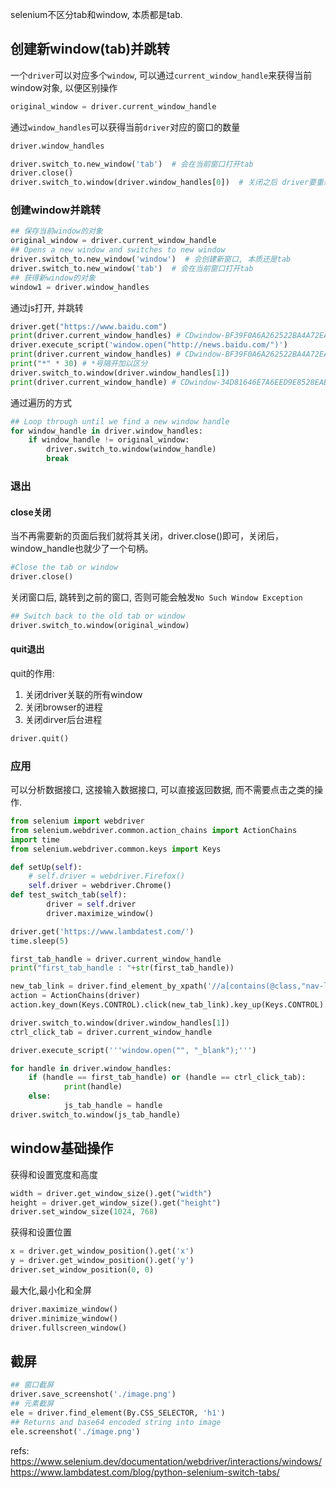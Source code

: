 selenium不区分tab和window, 本质都是tab.

## 创建新window(tab)并跳转
一个`driver`可以对应多个`window`, 可以通过`current_window_handle`来获得当前window对象, 以便区别操作
```python
original_window = driver.current_window_handle
```
通过`window_handles`可以获得当前`driver`对应的窗口的数量
```python
driver.window_handles
```


```python
driver.switch_to.new_window('tab')  # 会在当前窗口打开tab
driver.close()
driver.switch_to.window(driver.window_handles[0])  # 关闭之后 driver要重新和window_handle绑定
```


### 创建window并跳转
```python
## 保存当前window的对象
original_window = driver.current_window_handle
## Opens a new window and switches to new window
driver.switch_to.new_window('window')  # 会创建新窗口, 本质还是tab
driver.switch_to.new_window('tab')  # 会在当前窗口打开tab
## 获得新window的对象
window1 = driver.window_handles
```


通过js打开, 并跳转
```python
driver.get("https://www.baidu.com")
print(driver.current_window_handles) # CDwindow-BF39F0A6A262522BA4A72EA1B9244D65
driver.execute_script('window.open("http://news.baidu.com/")')
print(driver.current_window_handles) # CDwindow-BF39F0A6A262522BA4A72EA1B9244D65
print("*" * 30) # *号隔开加以区分
driver.switch_to.window(driver.window_handles[1])
print(driver.current_window_handle) # CDwindow-34D81646E7A6EED9E8528EAEE5E8D117
```

通过遍历的方式

```python
## Loop through until we find a new window handle
for window_handle in driver.window_handles:
    if window_handle != original_window:
        driver.switch_to.window(window_handle)
        break
```

### 退出
#### close关闭
当不再需要新的页面后我们就将其关闭，driver.close()即可，关闭后，window_handle也就少了一个句柄。
```python
#Close the tab or window
driver.close()
```

关闭窗口后, 跳转到之前的窗口, 否则可能会触发`No Such Window Exception`

```python
## Switch back to the old tab or window
driver.switch_to.window(original_window)
```

#### quit退出
quit的作用:
1. 关闭driver关联的所有window
2. 关闭browser的进程
3. 关闭dirver后台进程

```python
driver.quit()
```

### 应用
可以分析数据接口, 这接输入数据接口, 可以直接返回数据, 而不需要点击之类的操作.

```python
from selenium import webdriver
from selenium.webdriver.common.action_chains import ActionChains
import time
from selenium.webdriver.common.keys import Keys

def setUp(self):
    # self.driver = webdriver.Firefox()
    self.driver = webdriver.Chrome()
def test_switch_tab(self):
        driver = self.driver
        driver.maximize_window()

driver.get('https://www.lambdatest.com/')
time.sleep(5)

first_tab_handle = driver.current_window_handle
print("first_tab_handle : "+str(first_tab_handle))

new_tab_link = driver.find_element_by_xpath('//a[contains(@class,"nav-link") and contains(@href,"selenium-automation")]')
action = ActionChains(driver)        
action.key_down(Keys.CONTROL).click(new_tab_link).key_up(Keys.CONTROL).perform() 

driver.switch_to.window(driver.window_handles[1])
ctrl_click_tab = driver.current_window_handle

driver.execute_script('''window.open("", "_blank");''')

for handle in driver.window_handles:
    if (handle == first_tab_handle) or (handle == ctrl_click_tab):
            print(handle)
    else:
            js_tab_handle = handle
driver.switch_to.window(js_tab_handle)
```

## window基础操作
获得和设置宽度和高度
```python
width = driver.get_window_size().get("width")
height = driver.get_window_size().get("height")
driver.set_window_size(1024, 768)
```

获得和设置位置
```python
x = driver.get_window_position().get('x')
y = driver.get_window_position().get('y')
driver.set_window_position(0, 0)
```

最大化,最小化和全屏
```python
driver.maximize_window()
driver.minimize_window()
driver.fullscreen_window()
```


## 截屏

```python
## 窗口截屏
driver.save_screenshot('./image.png')
## 元素截屏
ele = driver.find_element(By.CSS_SELECTOR, 'h1')
## Returns and base64 encoded string into image
ele.screenshot('./image.png')
```




refs:
https://www.selenium.dev/documentation/webdriver/interactions/windows/
https://www.lambdatest.com/blog/python-selenium-switch-tabs/